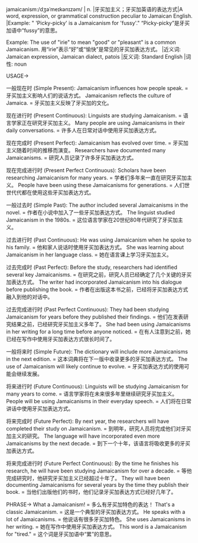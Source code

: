 jamaicanism:/dʒəˈmeɪkənɪzəm/ | n. |牙买加主义；牙买加英语的表达方式|A word, expression, or grammatical construction peculiar to Jamaican English. |Example:  " 'Picky-picky' is a Jamaicanism for 'fussy'."  “Picky-picky”是牙买加语中“fussy”的意思。

Example: The use of "irie" to mean "good" or "pleasant" is a common Jamaicanism.  用“irie”表示“好”或“愉快”是常见的牙买加表达方式。 |近义词: Jamaican expression, Jamaican dialect, patois |反义词: Standard English |词性: noun


USAGE->

一般现在时 (Simple Present):
Jamaicanism influences how people speak. = 牙买加主义影响人们的说话方式。
Jamaicanism reflects the culture of Jamaica. = 牙买加主义反映了牙买加的文化。

现在进行时 (Present Continuous):
Linguists are studying Jamaicanism. = 语言学家正在研究牙买加主义。
Many people are using Jamaicanisms in their daily conversations. = 许多人在日常对话中使用牙买加表达方式。

现在完成时 (Present Perfect):
Jamaicanism has evolved over time. = 牙买加主义随着时间的推移而演变。
Researchers have documented many Jamaicanisms. = 研究人员记录了许多牙买加表达方式。


现在完成进行时 (Present Perfect Continuous):
Scholars have been researching Jamaicanism for many years. = 学者们多年来一直在研究牙买加主义。
People have been using these Jamaicanisms for generations. = 人们世世代代都在使用这些牙买加表达方式。


一般过去时 (Simple Past):
The author included several Jamaicanisms in the novel. = 作者在小说中加入了一些牙买加表达方式。
The linguist studied Jamaicanism in the 1980s. = 这位语言学家在20世纪80年代研究了牙买加主义。

过去进行时 (Past Continuous):
He was using Jamaicanism when he spoke to his family. = 他和家人说话时使用牙买加表达方式。
She was learning about Jamaicanism in her language class. = 她在语言课上学习牙买加主义。


过去完成时 (Past Perfect):
Before the study, researchers had identified several key Jamaicanisms. = 在研究之前，研究人员已经确定了几个关键的牙买加表达方式。
The writer had incorporated Jamaicanism into his dialogue before publishing the book. = 作者在出版这本书之前，已经将牙买加表达方式融入到他的对话中。

过去完成进行时 (Past Perfect Continuous):
They had been studying Jamaicanism for years before they published their findings. = 他们在发表研究结果之前，已经研究牙买加主义多年了。
She had been using Jamaicanisms in her writing for a long time before anyone noticed. = 在有人注意到之前，她已经在写作中使用牙买加表达方式很长时间了。


一般将来时 (Simple Future):
The dictionary will include more Jamaicanisms in the next edition. = 这本词典将在下一版中收录更多的牙买加表达方式。
The use of Jamaicanism will likely continue to evolve. = 牙买加表达方式的使用可能会继续发展。

将来进行时 (Future Continuous):
Linguists will be studying Jamaicanism for many years to come. = 语言学家将在未来很多年里继续研究牙买加主义。
People will be using Jamaicanisms in their everyday speech. = 人们将在日常讲话中使用牙买加表达方式。

将来完成时 (Future Perfect):
By next year, the researchers will have completed their study on Jamaicanism. = 到明年，研究人员将完成他们对牙买加主义的研究。
The language will have incorporated even more Jamaicanisms by the next decade. = 到下一个十年，该语言将吸收更多的牙买加表达方式。


将来完成进行时 (Future Perfect Continuous):
By the time he finishes his research, he will have been studying Jamaicanism for over a decade. = 等他完成研究时，他研究牙买加主义已经超过十年了。
They will have been documenting Jamaicanisms for several years by the time they publish their book. = 当他们出版他们的书时，他们记录牙买加表达方式已经好几年了。

PHRASE->
What a Jamaicanism! = 多么有牙买加特色的表达！
That's a classic Jamaicanism. = 这是一个典型的牙买加表达方式。
He speaks with a lot of Jamaicanisms. = 他说话有很多牙买加特色。
She uses Jamaicanisms in her writing. = 她在写作中使用牙买加表达方式。
This word is a Jamaicanism for "tired." = 这个词是牙买加语中“累”的意思。
